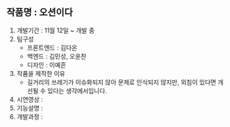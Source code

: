 ## 작품명 : 오션이다
1) 개발기간 : 11월 12일 ~ 개발 중
2) 팀구성<br>
   - 프론트엔드 : 김다온<br>
   - 백엔드 : 김민성, 오윤찬<br>
   - 디자인 : 이예흔<br>
3) 작품을 제작한 이유<br>
   - 길거리의 쓰레기가 이슈화되지 않아 문제로 인식되지 않지만, 외침이 있다면 개선될 수 있다는 생각에서입니다.<br>
4) 시연영상 : 
5) 기능설명 : 
6) 개발과정 : 
